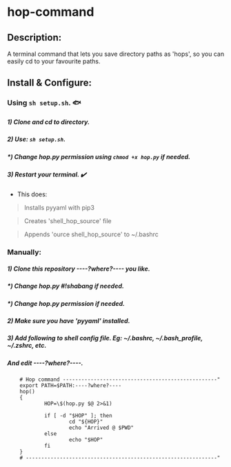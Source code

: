 # hop-command
## Description:
A terminal command that lets you save directory paths as 'hops',
so you can easily cd to your favourite paths.

## Install & Configure:
### Using **`sh setup.sh`**. :fish:
##### 1) Clone and cd to directory.
##### 2) Use: **`sh setup.sh`**.
##### *) Change hop.py permission using **`chmod +x hop.py`** if needed.
##### 3) Restart your terminal. :heavy_check_mark:
- This does:

> Installs pyyaml with pip3

> Creates 'shell_hop_source' file

> Appends 'ource shell_hop_source' to ~/.bashrc


### Manually:
##### 1) Clone this repository ----?where?---- you like.
##### *) Change hop.py #!shabang if needed.
##### *) Change hop.py permission if needed.
##### 2) Make sure you have 'pyyaml' installed.
##### 3) Add following to shell config file. Eg: ~/.bashrc, ~/.bash_profile, ~/.zshrc, etc.
##### And edit ----?where?----.
        
        # Hop command --------------------------------------------------"
        export PATH=$PATH:----?where?----
        hop()
        {
                HOP=\$(hop.py $@ 2>&1)

                if [ -d "$HOP" ]; then
                        cd "${HOP}"
                        echo "Arrived @ $PWD"
                else
                        echo "$HOP"
                fi
        }
        # --------------------------------------------------------------"





